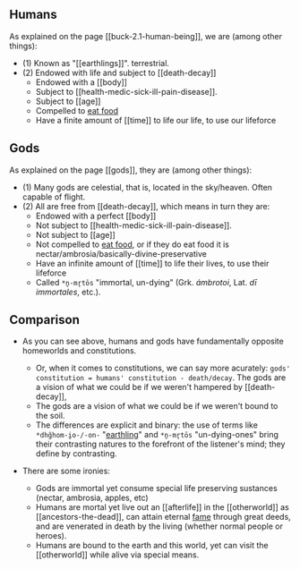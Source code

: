 ## Humans
As explained on the page [[buck-2.1-human-being]], we are (among other things): 
- (1) Known as "[[earthlings]]". terrestrial. 
- (2) Endowed with life and subject to [[death-decay]]
	- Endowed with  a [[body]]
	- Subject to [[health-medic-sick-ill-pain-disease]].
	- Subject to [[age]]
	- Compelled to [eat food](food-eating.md)
	- Have a finite amount of [[time]] to life our life, to use our lifeforce
## Gods
As explained on the page [[gods]], they are (among other things): 
- (1) Many gods are celestial, that is, located in the sky/heaven. Often capable of flight.
- (2) All are free from [[death-decay]], which means in turn they are:
	- Endowed with a perfect [[body]]
	- Not subject to [[health-medic-sick-ill-pain-disease]].
	- Not subject to [[age]]
	- Not compelled to [eat food](food-eating.md), or if they do eat food it is nectar/ambrosia/basically-divine-preservative
	-  Have an infinite amount of [[time]] to life their lives, to use their lifeforce
	-  Called  `*n̥-mr̥tōs` "immortal, un-dying" (Grk. *ámbrotoi*, Lat. *dī immortales*, etc.).

## Comparison
- As you can see above, humans and gods have fundamentally opposite homeworlds and constitutions. 
	- Or, when it comes to constitutions, we can say more acurately: `gods' constitution = humans' constitution - death/decay`. The gods are a vision of what we could be if we weren't hampered by [[death-decay]], 
	- The gods are a vision of what we could be if we weren't bound to the soil.
	- The differences are explicit and binary: the use of terms like `*dhg̑hom-i̯o-/-on-` "[earthling](earthlings.md)" and `*n̥-mr̥tōs` "un-dying-ones" bring their contrasting natures to the forefront of the listener's mind; they define by contrasting.

- There are some ironies: 
	- Gods are immortal yet consume special life preserving sustances (nectar, ambrosia, apples, etc)
	- Humans are mortal yet live out an [[afterlife]] in the [[otherworld]] as [[ancestors-the-dead]], can attain eternal [fame](fame-renown-glory-memory-heard-tales.md) through great deeds, and are venerated in death by the living (whether normal people or heroes).
	- Humans are bound to the earth and this world, yet can visit the [[otherworld]] while alive via special means.